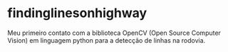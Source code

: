 # findinglinesonhighway
Meu primeiro contato com a biblioteca OpenCV (Open Source Computer Vision) em linguagem python para a detecção de linhas na rodovia.
